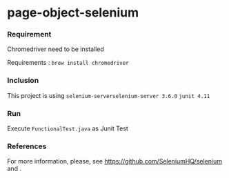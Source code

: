 # page-object-selenium

### Requirement

Chromedriver need to be installed

Requirements : `brew install chromedriver`

### Inclusion

This project is using 
`selenium-serverselenium-server 3.6.0`
`junit 4.11`


### Run

Execute `FunctionalTest.java` as Junit Test


### References

For more information, please, see https://github.com/SeleniumHQ/selenium and .

